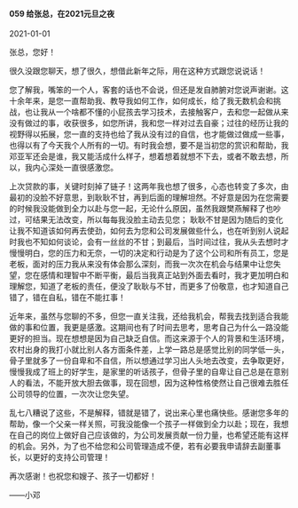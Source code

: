 #### 059 给张总，在2021元旦之夜

2021-01-01



张总，您好！

很久没跟您聊天，想了很久，想借此新年之际，用在这种方式跟您说说话！

您了解我，嘴笨的一个人，客套的话也不会说，但还是发自肺腑对您说声谢谢。这十余年来，是您一直帮助我、教导我如何工作，如何成长，给了我无数机会和挑战，也让我从一个啥都不懂的小屁孩去学习技术，去接触客户，去和您一起做从来没有做过的事，收获很多，如您所讲，我和您一样对过去自豪；过往的经历让我的视野得以拓展，您一直的支持也给了我从没有过的自信，也才能做过做成一些事，也得以有了今天我个人所有的一切。有时我会想，要不是当初您的赏识和帮助，我邓亚军还会是谁，我又能活成什么样子，想着想着就想不下去，或者不敢去想，所以，我内心深处一直很感激您。

上次贷款的事，关键时刻掉了链子！这两年我也想了很多，心态也转变了多次，由最初的没脸不好意思，到耿耿不甘，再到后面的理解坦然。不好意是因为在您需要的时候我没能做到全力以赴与您一起，无论什么原因，虽然我跟樊燕解释了也吵过，可结果无法改变，所以每每我没脸主动去见您； 耿耿不甘是因为随后的变化让我不知道该如何再去使劲，如何去为您和公司发展做些什么，也在听到别人说起时我也不知如何谈论，会有一丝丝的不甘；到最后，当时间过往，我从头去想时才慢慢明白，您的压力和无奈，一切的决定和行动是为了这个公司和所有员工，您是老板，面对的压力我从来没有体会那么深刻，而我一次次在机会与结果中让您失望，您在感情和理智中不断平衡，最后当我真正站到外面去看时，我才更加明白和理解您，知道了老板的责任，便没了耿耿与不甘，而更多了份敬意，也才知道自己错了，错在自私，错在不能扛事！

近年来，虽然与您聊的不多，但您一直关注我，还给我机会，帮我去找到适合我能做的事和位置，我更是感激。这期间也有了时间去思考，思考自己为什么一路没能更好的担当。现在想想是因为自己缺乏自信。而这来源于个人的背景和生活环境，农村出身的我打小就比别人各方面条件差，上学一路总是感觉比别的同学低一头，骨子里就多了一份自卑和不自信，所以想通过学习出人头地去改变，去争取更好，慢慢我成了班上的好学生，是家里的听话孩子，但骨子里的自卑让自己总是在意别人的看法，不能开放大胆去做事，现在回想，因为这种性格使然让自己很难去胜任公司领导的位置，一次次让您失望。

乱七八糟说了这些，不是解释，错就是错了，说出来心里也痛快些。感谢您多年的帮助，像一个父亲一样关照，可我没能像一个孩子一样做到全力以赴；现在，我想在自己的岗位上做好自己应该做的，为公司发展贡献一份力量，也希望还能有这样的机会。另外，为了也不给您和公司管理造成不便，若有必要我申请辞去副董事长，以更好的支持公司管理！

再次感谢！也祝您和嫂子、孩子一切都好！

——小邓



